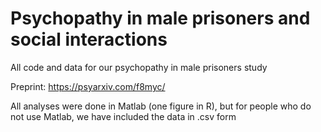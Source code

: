 # Psychopathy in male prisoners and social interactions
All code and data for our psychopathy in male prisoners study

Preprint: https://psyarxiv.com/f8myc/

All analyses were done in Matlab (one figure in R), but for people who do not use Matlab, we have included the data in .csv form
